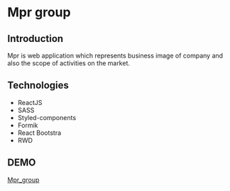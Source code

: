 Mpr group 
=======

Introduction
-----------

Mpr  is web application which represents business image of company and also the scope of activities on the market.


Technologies
-----------

* ReactJS
* SASS
* Styled-components
* Formik
* React Bootstra
* RWD


DEMO
--------------
 
[Mpr_group](https://mojzesz13.github.io/Mpr/#/)
